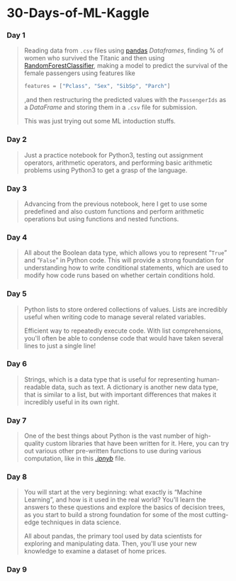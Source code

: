 # 30-Days-of-ML-Kaggle

### Day 1

> Reading data from `.csv` files using [pandas](https://pandas.pydata.org/) *Dataframes*, finding % of women who survived the Titanic and then using [RandomForestClassifier](https://en.wikipedia.org/wiki/Random_forest), making a model to predict the survival of the female passengers using features like
>
> ```python
> features = ["Pclass", "Sex", "SibSp", "Parch"]
> ```
>
> ,and then restructuring the predicted values with the `PassengerIds` as a *DataFrame* and storing them in a `.csv` file for submission.
>
> This was just trying out some ML intoduction stuffs.

### Day 2

> Just a practice notebook for Python3, testing out assignment operators, arithmetic operators, and performing basic arithmetic problems using Python3 to get a grasp of the language.

### Day 3

> Advancing from the previous notebook, here I get to use some predefined and also custom functions and perform arithmetic operations but using functions and nested functions.

### Day 4

> All about the Boolean data type, which allows you to represent “`True`” and “`False`” in Python code. This will provide a strong foundation for understanding how to write conditional statements, which are used to modify how code runs based on whether certain conditions hold.

### Day 5

> Python lists to store ordered collections of values. Lists are incredibly useful when writing code to manage several related variables.
>
> Efficient way to repeatedly execute code. With list comprehensions, you'll often be able to condense code that would have taken several lines to just a single line!

### Day 6

> Strings, which is a data type that is useful for representing human-readable data, such as text. A dictionary is another new data type, that is similar to a list, but with important differences that makes it incredibly useful in its own right.

### Day 7

> One of the best things about Python is the vast number of high-quality custom libraries that have been written for it. Here, you can try out various other pre-written functions to use during various computation, like in this *[.ipnyb](Day-7\exercise-working-with-external-libraries.ipynb)* file.

### Day 8

> You will start at the very beginning: what exactly is “Machine Learning”, and how is it used in the real world? You'll learn the answers to these questions and explore the basics of decision trees, as you start to build a strong foundation for some of the most cutting-edge techniques in data science.
>
> All about pandas, the primary tool used by data scientists for exploring and manipulating data. Then, you'll use your new knowledge to examine a dataset of home prices.

### Day 9
